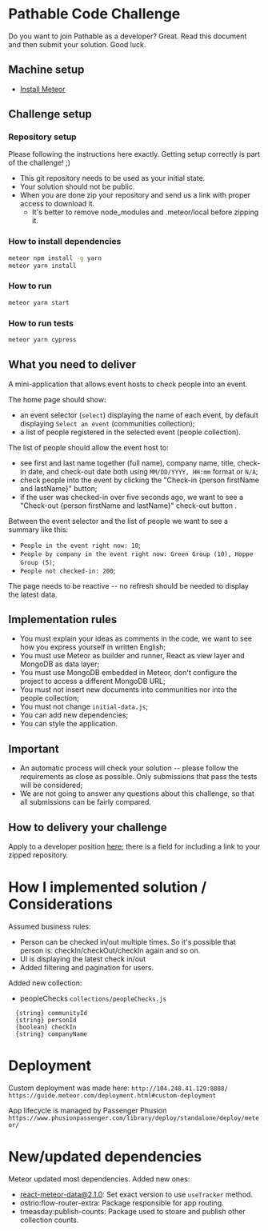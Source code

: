 # Pathable Code Challenge

Do you want to join Pathable as a developer? Great. Read this document and then submit your solution. Good luck.

## Machine setup

- [Install Meteor](https://www.meteor.com/install)

## Challenge setup

### Repository setup

Please following the instructions here exactly. Getting setup correctly is part of the challenge! ;)

- This git repository needs to be used as your initial state.
- Your solution should not be public.
- When you are done zip your repository and send us a link with proper access to download it.
  - It's better to remove node_modules and .meteor/local before zipping it.

### How to install dependencies

```bash
meteor npm install -g yarn
meteor yarn install
```

### How to run

```bash
meteor yarn start
```

### How to run tests

```bash
meteor yarn cypress
```

## What you need to deliver

A mini-application that allows event hosts to check people into an event.

The home page should show:

- an event selector (`select`) displaying the name of each event, by default displaying `Select an event` (communities collection);
- a list of people registered in the selected event (people collection).

The list of people should allow the event host to:

- see first and last name together (full name), company name, title, check-in date, and check-out date both using `MM/DD/YYYY, HH:mm` format or `N/A`;
- check people into the event by clicking the "Check-in {person firstName and lastName}" button;
- if the user was checked-in over five seconds ago, we want to see a "Check-out {person firstName and lastName}" check-out button .

Between the event selector and the list of people we want to see a summary like this:

- `People in the event right now: 10`;
- `People by company in the event right now: Green Group (10), Hoppe Group (5)`;
- `People not checked-in: 200`;

The page needs to be reactive -- no refresh should be needed to display the latest data.

## Implementation rules

- You must explain your ideas as comments in the code, we want to see how you express yourself in written English;
- You must use Meteor as builder and runner, React as view layer and MongoDB as data layer;
- You must use MongoDB embedded in Meteor, don't configure the project to access a different MongoDB URL;
- You must not insert new documents into communities nor into the people collection;
- You must not change `initial-data.js`;
- You can add new dependencies;
- You can style the application.

## Important

- An automatic process will check your solution -- please follow the requirements as close as possible. Only submissions that pass the tests will be considered;
- We are not going to answer any questions about this challenge, so that all submissions can be fairly compared.

## How to delivery your challenge

Apply to a developer position [here](https://careers.jobscore.com/careers/pathableinc); there is a field for including a link to your zipped repository.

# How I implemented solution / Considerations

Assumed business rules:
- Person can be checked in/out multiple times. So it's possible that person is:
checkIn/checkOut/checkIn again and so on.
- UI is displaying the latest check in/out
- Added filtering and pagination for users.

Added new collection:
- peopleChecks `collections/peopleChecks.js`
```
  {string} communityId
  {string} personId
  {boolean} checkIn
  {string} companyName
```

# Deployment

Custom deployment was made here: `http://104.248.41.129:8888/`
`https://guide.meteor.com/deployment.html#custom-deployment`

App lifecycle is managed by Passenger Phusion
`https://www.phusionpassenger.com/library/deploy/standalone/deploy/meteor/`

# New/updated dependencies
Meteor updated most dependencies.
Added new ones:
- react-meteor-data@2.1.0: Set exact version to use `useTracker` method.
- ostrio:flow-router-extra: Package responsible for app routing.
- tmeasday:publish-counts: Package used to stoare and publish other collection counts.
